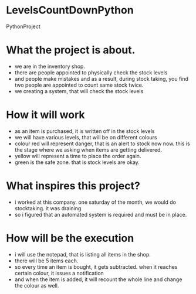 # LevelsCountDownPython
PythonProject

# What the project is about.
- we are in the inventory shop.
- there are people appointed to physically check the stock levels
- and people make mistakes and as a result, during stock taking, you find two people are appointed to count same stock twice.
- we creating a system, that will check the stock levels

# How it will work
- as an item is purchased, it is written off in the stock levels
- we will have various levels, that will be on different colours
- colour red will represent danger, that is an alert to stock now now. this is the stage where we asking when items are getting delivered.
- yellow will represent a time to place the order again.
- green is the safe zone. that is stock levels are okay.

# What inspires this project?
- i worked at this company. one saturday of the month, we would do stocktaking. it was draining
- so i figured that an automated system is required and must be in place.

# How will be the execution
- i will use the notepad, that is listing all items in the shop.
- there will be 5 items each.
- so every time an item is bought, it gets subtracted. when it reaches certain colour, it issues a notification
- and when the item is added, it will recount the whole line and change the colour as well. 
